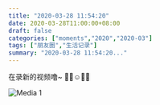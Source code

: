 ```yaml
---
title: "2020-03-28 11:54:20"
date: 2020-03-28T11:00:00+08:00
draft: false
categories: ["moments","2020","2020-03"]
tags: ["朋友圈","生活记录"]
summary: "2020-03-28 11:54:20..."
---
```


在录新的视频噜~
🤗😍☺️🥰😘

![Media 1](/Moments/photos/2020-03-28/202003281154200.jpg)

